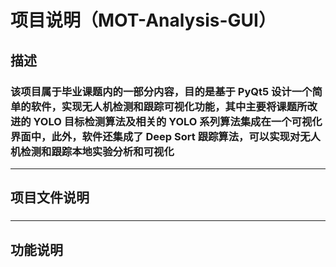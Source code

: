 项目说明（MOT-Analysis-GUI）
=================================================
## 描述
### 该项目属于毕业课题内的一部分内容，目的是基于 PyQt5 设计一个简单的软件，实现无人机检测和跟踪可视化功能，其中主要将课题所改进的 YOLO 目标检测算法及相关的 YOLO 系列算法集成在一个可视化界面中，此外，软件还集成了 Deep Sort 跟踪算法，可以实现对无人机检测和跟踪本地实验分析和可视化

------------------------------------------------------------
## 项目文件说明
### 

-------------------------------------------------------------
## 功能说明
###